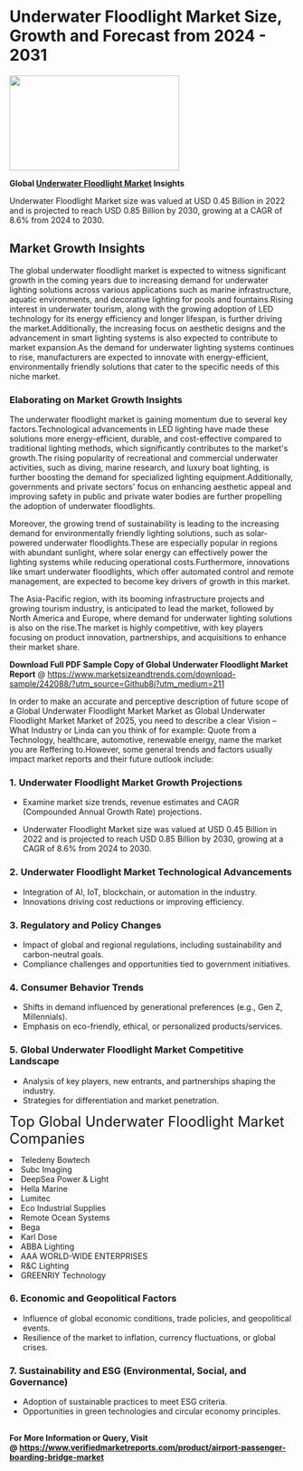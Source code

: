 <H1>Underwater Floodlight Market Size, Growth and Forecast from 2024 - 2031</H1><img class="aligncenter size-medium wp-image-584254" src="https://thirdeyenews.in/wp-content/uploads/2024/09/Global-Market-Research-300x168.jpeg" alt="" width="300" height="168" /><p><strong>Global&nbsp;<a href="https://www.marketsizeandtrends.com/download-sample/242088/?utm_source=Github8j?utm_medium=211">Underwater Floodlight Market</a> Insights</strong></p><p>Underwater Floodlight Market size was valued at USD 0.45 Billion in 2022 and is projected to reach USD 0.85 Billion by 2030, growing at a CAGR of 8.6% from 2024 to 2030.</p><p><h2>Market Growth Insights</h2> <p>The global underwater floodlight market is expected to witness significant growth in the coming years due to increasing demand for underwater lighting solutions across various applications such as marine infrastructure, aquatic environments, and decorative lighting for pools and fountains.Rising interest in underwater tourism, along with the growing adoption of LED technology for its energy efficiency and longer lifespan, is further driving the market.Additionally, the increasing focus on aesthetic designs and the advancement in smart lighting systems is also expected to contribute to market expansion.As the demand for underwater lighting systems continues to rise, manufacturers are expected to innovate with energy-efficient, environmentally friendly solutions that cater to the specific needs of this niche market.</p> <h3>Elaborating on Market Growth Insights</h3> <p>The underwater floodlight market is gaining momentum due to several key factors.Technological advancements in LED lighting have made these solutions more energy-efficient, durable, and cost-effective compared to traditional lighting methods, which significantly contributes to the market's growth.The rising popularity of recreational and commercial underwater activities, such as diving, marine research, and luxury boat lighting, is further boosting the demand for specialized lighting equipment.Additionally, governments and private sectors' focus on enhancing aesthetic appeal and improving safety in public and private water bodies are further propelling the adoption of underwater floodlights.</p> <p>Moreover, the growing trend of sustainability is leading to the increasing demand for environmentally friendly lighting solutions, such as solar-powered underwater floodlights.These are especially popular in regions with abundant sunlight, where solar energy can effectively power the lighting systems while reducing operational costs.Furthermore, innovations like smart underwater floodlights, which offer automated control and remote management, are expected to become key drivers of growth in this market.</p> <p>The Asia-Pacific region, with its booming infrastructure projects and growing tourism industry, is anticipated to lead the market, followed by North America and Europe, where demand for underwater lighting solutions is also on the rise.The market is highly competitive, with key players focusing on product innovation, partnerships, and acquisitions to enhance their market share.</p> <p><span class=""><strong>Download Full PDF Sample Copy of Global Underwater Floodlight Market Report</strong> @ <a href="https://www.marketsizeandtrends.com/download-sample/242088/?utm_source=Github8j?utm_medium=211" target="_blank">https://www.marketsizeandtrends.com/download-sample/242088/?utm_source=Github8j?utm_medium=211</a></span></p><p>In order to make an accurate and perceptive description of future scope of a Global&nbsp;Underwater Floodlight Market Market as Global&nbsp;Underwater Floodlight Market Market of 2025, you need to describe a clear Vision &ndash; What Industry or Linda can you think of for example: Quote from a Technology, healthcare, automotive, renewable energy, name the market you are Reffering to.However, some general trends and factors usually impact market reports and their future outlook include:</p><h3>1.&nbsp;<strong>Underwater Floodlight Market Growth Projections</strong></h3><ul><li>Examine market size trends, revenue estimates and CAGR (Compounded Annual Growth Rate) projections.</li><li><p>Underwater Floodlight Market size was valued at USD 0.45 Billion in 2022 and is projected to reach USD 0.85 Billion by 2030, growing at a CAGR of 8.6% from 2024 to 2030.</p></li></ul><h3>2.&nbsp;<strong>Underwater Floodlight Market Technological Advancements</strong></h3><ul><li>Integration of AI, IoT, blockchain, or automation in the industry.</li><li>Innovations driving cost reductions or improving efficiency.</li></ul><h3>3.&nbsp;<strong>Regulatory and Policy Changes</strong></h3><ul><li>Impact of global and regional regulations, including sustainability and carbon-neutral goals.</li><li>Compliance challenges and opportunities tied to government initiatives.</li></ul><h3>4.&nbsp;<strong>Consumer Behavior Trends</strong></h3><ul><li>Shifts in demand influenced by generational preferences (e.g., Gen Z, Millennials).</li><li>Emphasis on eco-friendly, ethical, or personalized products/services.</li></ul><h3>5.&nbsp;<strong>Global Underwater Floodlight Market Competitive Landscape</strong></h3><ul><li>Analysis of key players, new entrants, and partnerships shaping the industry.</li><li>Strategies for differentiation and market penetration.</li></ul><p data-pm-slice="1 1 []"><span style="color: inherit; font-family: inherit; font-size: 25px;">Top Global Underwater Floodlight Market Companies</span></p><div class="" data-test-id=""><p><li>Teledeny Bowtech</li><li> Subc Imaging</li><li> DeepSea Power & Light</li><li> Hella Marine</li><li> Lumitec</li><li> Eco Industrial Supplies</li><li> Remote Ocean Systems</li><li> Bega</li><li> Karl Dose</li><li> ABBA Lighting</li><li> AAA WORLD-WIDE ENTERPRISES</li><li> R&C Lighting</li><li> GREENRIY Technology</li></p></div><h3>6.&nbsp;<strong>Economic and Geopolitical Factors</strong></h3><ul><li>Influence of global economic conditions, trade policies, and geopolitical events.</li><li>Resilience of the market to inflation, currency fluctuations, or global crises.</li></ul><h3>7.&nbsp;<strong>Sustainability and ESG (Environmental, Social, and Governance)</strong></h3><ul><li>Adoption of sustainable practices to meet ESG criteria.</li><li>Opportunities in green technologies and circular economy principles.</li></ul><h2><strong style="font-size: 14px;">For More Information or Query, Visit @&nbsp;</strong><a style="background-color: #ffffff; font-size: 14px;" href="https://www.marketsizeandtrends.com/report/underwater-floodlight-market/" target="_blank">https://www.verifiedmarketreports.com/product/airport-passenger-boarding-bridge-market</a></h2>